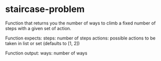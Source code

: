 # staircase-problem
Function that returns you the number of ways to climb a fixed number of steps with a given set of action.

Function expects:
steps:    number of steps
actions:  possible actions to be taken in list or set (defaults to [1, 2])

Function output:
ways:     number of ways
